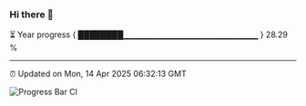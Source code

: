 ### Hi there 👋

⏳ Year progress { ████████▁▁▁▁▁▁▁▁▁▁▁▁▁▁▁▁▁▁▁▁▁▁ } 28.29 %

---

⏰ Updated on Mon, 14 Apr 2025 06:32:13 GMT

![Progress Bar CI](https://github.com/liununu/liununu/workflows/Progress%20Bar%20CI/badge.svg)
